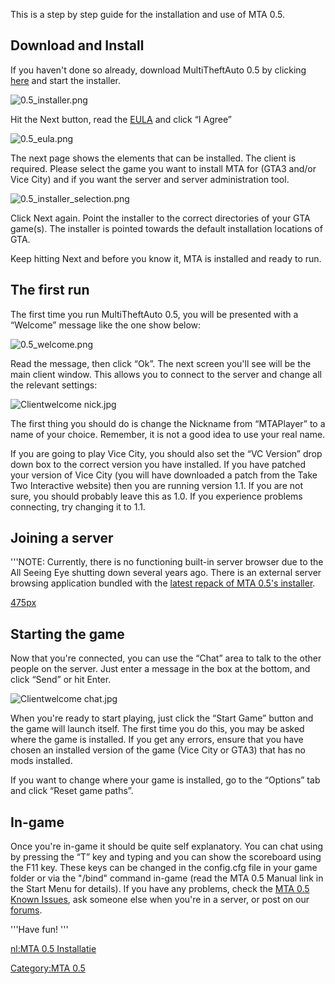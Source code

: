 This is a step by step guide for the installation and use of MTA 0.5.

Download and Install
--------------------

If you haven't done so already, download MultiTheftAuto 0.5 by clicking [here](https://mega.co.nz/#!DFNz2JSY!3-Yc3y0ek40HG7MTrH6kxuphmojlzqtBrCeQ4feM84U) and start the installer.

![0.5\_installer.png](/images/0.5_installer.png)

Hit the Next button, read the [EULA](/docs/mta_0.5_eula.md "wikilink") and click “I Agree”

![0.5\_eula.png](/images/0.5_eula.png)

The next page shows the elements that can be installed. The client is required. Please select the game you want to install MTA for (GTA3 and/or Vice City) and if you want the server and server administration tool.

![0.5\_installer\_selection.png‎](/images/0.5_installer_selection.png‎)

Click Next again. Point the installer to the correct directories of your GTA game(s). The installer is pointed towards the default installation locations of GTA.

Keep hitting Next and before you know it, MTA is installed and ready to run.

The first run
-------------

The first time you run MultiTheftAuto 0.5, you will be presented with a “Welcome” message like the one show below:

![0.5\_welcome.png](/images/0.5_welcome.png)

Read the message, then click “Ok”. The next screen you'll see will be the main client window. This allows you to connect to the server and change all the relevant settings:

![Clientwelcome nick.jpg](/images/clientwelcome_nick.jpg)

The first thing you should do is change the Nickname from “MTAPlayer” to a name of your choice. Remember, it is not a good idea to use your real name.

If you are going to play Vice City, you should also set the “VC Version” drop down box to the correct version you have installed. If you have patched your version of Vice City (you will have downloaded a patch from the Take Two Interactive website) then you are running version 1.1. If you are not sure, you should probably leave this as 1.0. If you experience problems connecting, try changing it to 1.1.

Joining a server
----------------

'''NOTE: Currently, there is no functioning built-in server browser due to the All Seeing Eye shutting down several years ago. There is an external server browsing application bundled with the [latest repack of MTA 0.5's installer](http://dl.dropbox.com/u/12783812/mta05r2_full_installer.exe).

[475px](/docs/image-mtaserverbrowser0.5.png.md "wikilink")

Starting the game
-----------------

Now that you're connected, you can use the “Chat” area to talk to the other people on the server. Just enter a message in the box at the bottom, and click “Send” or hit Enter.

![Clientwelcome chat.jpg](/images/clientwelcome_chat.jpg)

When you're ready to start playing, just click the “Start Game” button and the game will launch itself. The first time you do this, you may be asked where the game is installed. If you get any errors, ensure that you have chosen an installed version of the game (Vice City or GTA3) that has no mods installed.

If you want to change where your game is installed, go to the “Options” tab and click “Reset game paths”.

In-game
-------

Once you're in-game it should be quite self explanatory. You can chat using by pressing the “T” key and typing and you can show the scoreboard using the F11 key. These keys can be changed in the config.cfg file in your game folder or via the "/bind" command in-game (read the MTA 0.5 Manual link in the Start Menu for details). If you have any problems, check the [MTA 0.5 Known Issues](/docs/mta_0.5_known_issues.md "wikilink"), ask someone else when you're in a server, or post on our [forums](http://forum.multitheftauto.com/viewforum.php?f=50).

'''Have fun! '''

[nl:MTA 0.5 Installatie](/docs/nl-mta_0.5_installatie.md "wikilink")

[Category:MTA 0.5](/docs/category-mta_0.5.md "wikilink")
